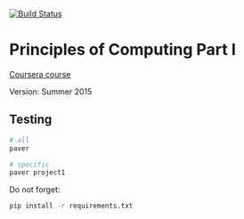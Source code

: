 [![Build Status](https://travis-ci.org/lancelote/princ_of_comp_1.svg)](https://travis-ci.org/lancelote/princ_of_comp_1)

# Principles of Computing Part I

[Coursera course](https://www.coursera.org/course/principlescomputing1)

Version: Summer 2015

## Testing

```bash
# all
paver

# specific
paver project1
```

Do not forget:
```bash
pip install -r requirements.txt
```